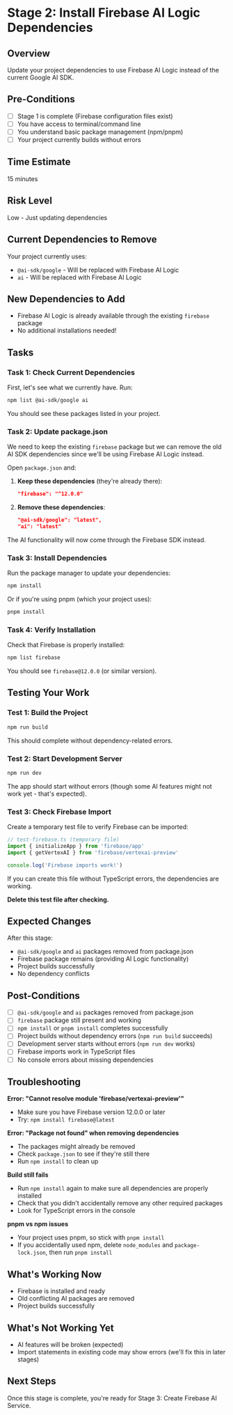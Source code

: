 # Stage 2: Install Firebase AI Logic Dependencies

## Overview

Update your project dependencies to use Firebase AI Logic instead of the current Google AI SDK.

## Pre-Conditions

- [ ] Stage 1 is complete (Firebase configuration files exist)
- [ ] You have access to terminal/command line
- [ ] You understand basic package management (npm/pnpm)
- [ ] Your project currently builds without errors

## Time Estimate

15 minutes

## Risk Level

Low - Just updating dependencies

## Current Dependencies to Remove

Your project currently uses:

- `@ai-sdk/google` - Will be replaced with Firebase AI Logic
- `ai` - Will be replaced with Firebase AI Logic

## New Dependencies to Add

- Firebase AI Logic is already available through the existing `firebase` package
- No additional installations needed!

## Tasks

### Task 1: Check Current Dependencies

First, let's see what we currently have. Run:

```bash
npm list @ai-sdk/google ai
```

You should see these packages listed in your project.

### Task 2: Update package.json

We need to keep the existing `firebase` package but we can remove the old AI SDK dependencies since we'll be using Firebase AI Logic instead.

Open `package.json` and:

1. **Keep these dependencies** (they're already there):

   ```json
   "firebase": "^12.0.0"
   ```

2. **Remove these dependencies**:
   ```json
   "@ai-sdk/google": "latest",
   "ai": "latest"
   ```

The AI functionality will now come through the Firebase SDK instead.

### Task 3: Install Dependencies

Run the package manager to update your dependencies:

```bash
npm install
```

Or if you're using pnpm (which your project uses):

```bash
pnpm install
```

### Task 4: Verify Installation

Check that Firebase is properly installed:

```bash
npm list firebase
```

You should see `firebase@12.0.0` (or similar version).

## Testing Your Work

### Test 1: Build the Project

```bash
npm run build
```

This should complete without dependency-related errors.

### Test 2: Start Development Server

```bash
npm run dev
```

The app should start without errors (though some AI features might not work yet - that's expected).

### Test 3: Check Firebase Import

Create a temporary test file to verify Firebase can be imported:

```typescript
// test-firebase.ts (temporary file)
import { initializeApp } from 'firebase/app'
import { getVertexAI } from 'firebase/vertexai-preview'

console.log('Firebase imports work!')
```

If you can create this file without TypeScript errors, the dependencies are working.

**Delete this test file after checking.**

## Expected Changes

After this stage:

- `@ai-sdk/google` and `ai` packages removed from package.json
- Firebase package remains (providing AI Logic functionality)
- Project builds successfully
- No dependency conflicts

## Post-Conditions

- [ ] `@ai-sdk/google` and `ai` packages removed from package.json
- [ ] `firebase` package still present and working
- [ ] `npm install` or `pnpm install` completes successfully
- [ ] Project builds without dependency errors (`npm run build` succeeds)
- [ ] Development server starts without errors (`npm run dev` works)
- [ ] Firebase imports work in TypeScript files
- [ ] No console errors about missing dependencies

## Troubleshooting

**Error: "Cannot resolve module 'firebase/vertexai-preview'"**

- Make sure you have Firebase version 12.0.0 or later
- Try: `npm install firebase@latest`

**Error: "Package not found" when removing dependencies**

- The packages might already be removed
- Check `package.json` to see if they're still there
- Run `npm install` to clean up

**Build still fails**

- Run `npm install` again to make sure all dependencies are properly installed
- Check that you didn't accidentally remove any other required packages
- Look for TypeScript errors in the console

**pnpm vs npm issues**

- Your project uses pnpm, so stick with `pnpm install`
- If you accidentally used npm, delete `node_modules` and `package-lock.json`, then run `pnpm install`

## What's Working Now

- Firebase is installed and ready
- Old conflicting AI packages are removed
- Project builds successfully

## What's Not Working Yet

- AI features will be broken (expected)
- Import statements in existing code may show errors (we'll fix this in later stages)

## Next Steps

Once this stage is complete, you're ready for Stage 3: Create Firebase AI Service.
